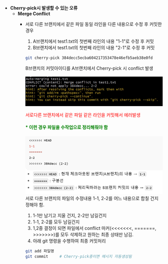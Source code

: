 - **Cherry-pick시 발생할 수 있는 오류**
   - **Merge Conflict**
      - 서로 다른 브랜치에서 같은 파일 동일 라인을 다른 내용으로 수정 후 커밋한 경우 
        1. A브랜치에서 test1.txt의 첫번째 라인의 내용 "1-1"로 수정 후 커밋
        2. B브랜치에서 test1.txt의 첫번째 라인의 내용 "2-1"로 수정 후 커밋
        ```bash
        git cherry-pick 384decc5ecba604217353478e46efb5aeb38e0fd
        ```
        B브랜치의 커밋아이디를 A브랜치에서 Cherry-pick 시 conflict 발생    
        <br>
         ![샘플 이미지](images/cherrypick_err.jpg)  

        <font color=red>서로다른 브랜치에서 같은 파일 같은 라인을 커밋해서 에러발생 </font>
        <br>

        #### <font color=green> * 이런 경우 파일을 수작업으로 정리해줘야 함</font>
         ![샘플 이미지](images/cherrypick_err_text.jpg) 
         서로 다른 브랜치의 파일의 수정내용 
          1-1, 2-2를 어느 내용으로 합칠 건지 정해야 함.
          <br>
          1. 1-1만 남기고 지울 건지, 2-2만 남길건지 
          2. 1-1, 2-2를 모두 남길건지
          3. 1,2중 결정이 되면
             파일에서 conflict 마커(<<<<<<<, =======, >>>>>>>)를 모두 삭제하고 원하는 최종 상태만 남김.
          4. 아래 git 명령을 수행하여 최종 커밋처리
          ```bash
          git add 파일명
          git commit     # Cherry-pick중이면 메시지 자동생성됨
          ```   
          